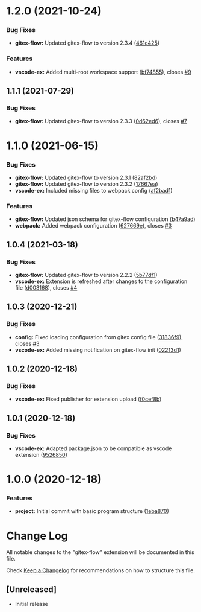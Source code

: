 # 1.2.0 (2021-10-24)


### Bug Fixes

* **gitex-flow:** Updated gitex-flow to version 2.3.4 ([461c425](https://github.com/gitex-flow/gitex-flow-vscode/commits/461c425271d3166203fca85697f6583b78a67742))


### Features

* **vscode-ex:** Added multi-root workspace support ([bf74855](https://github.com/gitex-flow/gitex-flow-vscode/commits/bf74855eee7aee5607ddd66ad50cf233b213cc7b)), closes [#9](https://github.com/gitex-flow/gitex-flow-vscode/issues/9)



## 1.1.1 (2021-07-29)


### Bug Fixes

* **gitex-flow:** Updated gitex-flow to version 2.3.3 ([0d62ed6](https://github.com/gitex-flow/gitex-flow-vscode/commits/0d62ed6eb66080dc737abb92265f2d8fdf8f4a7c)), closes [#7](https://github.com/gitex-flow/gitex-flow-vscode/issues/7)



# 1.1.0 (2021-06-15)


### Bug Fixes

* **gitex-flow:** Updated gitex-flow to version 2.3.1 ([82af2bd](https://github.com/gitex-flow/gitex-flow-vscode/commits/82af2bd3de5ac06eac5fb6e44655f37bc2914d48))
* **gitex-flow:** Updated gitex-flow to version 2.3.2 ([17667ea](https://github.com/gitex-flow/gitex-flow-vscode/commits/17667ea9300af4ee9d3947bef6f06b95265276df))
* **vscode-ex:** Included missing files to webpack config ([af2bad1](https://github.com/gitex-flow/gitex-flow-vscode/commits/af2bad1adc8bd4a8447a8d148fb1be89be0858cd))


### Features

* **gitex-flow:** Updated json schema for gitex-flow configuration ([b47a9ad](https://github.com/gitex-flow/gitex-flow-vscode/commits/b47a9ad39560ad4fb3b718a7456ce0ca6d4e3ffa))
* **webpack:** Added webpack configuration ([627669e](https://github.com/gitex-flow/gitex-flow-vscode/commits/627669e6cd6d37d81fd49278d304f09f5a3c66bb)), closes [#3](https://github.com/gitex-flow/gitex-flow-vscode/issues/3)



## 1.0.4 (2021-03-18)


### Bug Fixes

* **gitex-flow:** Updated gitex-flow to version 2.2.2 ([5b77df1](https://github.com/gitex-flow/gitex-flow-vscode/commits/5b77df1ebd44fa64333f3e53952ee06f98d1caa2))
* **vscode-ex:** Extension is refreshed after changes to the configuration file ([d003168](https://github.com/gitex-flow/gitex-flow-vscode/commits/d003168e5f8b96a14d03d2e96454769ee4aa4d7c)), closes [#4](https://github.com/gitex-flow/gitex-flow-vscode/issues/4)



## 1.0.3 (2020-12-21)


### Bug Fixes

* **config:** Fixed loading configuration from gitex config file ([31836f9](https://github.com/gitex-flow/gitex-flow-vscode/commits/31836f9055ea46fd8c6e148da5e4720988998801)), closes [#3](https://github.com/gitex-flow/gitex-flow-vscode/issues/3)
* **vscode-ex:** Added missing notification on gitex-flow init ([02213d1](https://github.com/gitex-flow/gitex-flow-vscode/commits/02213d1cd456701f2a3e77a940e1a778634a2143))



## 1.0.2 (2020-12-18)


### Bug Fixes

* **vscode-ex:** Fixed publisher for extension upload ([f0cef8b](https://github.com/gitex-flow/gitex-flow-vscode/commits/f0cef8be85b9778e7a717bd39d498f96461adc77))



## 1.0.1 (2020-12-18)


### Bug Fixes

* **vscode-ex:** Adapted package.json to be compatible as vscode extension ([9526850](https://github.com/gitex-flow/gitex-flow-vscode/commits/9526850f19257b4dcc3170cd9127c68abc6b4e30))



# 1.0.0 (2020-12-18)


### Features

* **project:** Initial commit with basic program structure ([1eba870](https://github.com/gitex-flow/gitex-flow-vscode/commits/1eba87067813ef1f1dc6b214ebd949bdb54350a9))



# Change Log

All notable changes to the "gitex-flow" extension will be documented in this file.

Check [Keep a Changelog](http://keepachangelog.com/) for recommendations on how to structure this file.

## [Unreleased]

- Initial release